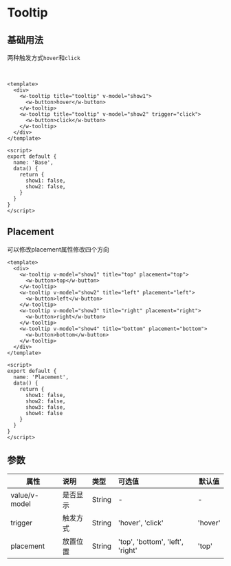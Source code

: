 # Tooltip

## 基础用法
两种触发方式`hover`和`click` 

<br/>
<TooltipDemo-Base/>

```vue
<template>
  <div>
    <w-tooltip title="tooltip" v-model="show1">
      <w-button>hover</w-button>
    </w-tooltip>
    <w-tooltip title="tooltip" v-model="show2" trigger="click">
      <w-button>click</w-button>
    </w-tooltip>
  </div>
</template>

<script>
export default {
  name: 'Base',
  data() {
    return {
      show1: false,
      show2: false,
    }
  }
}
</script>
```

## Placement
可以修改placement属性修改四个方向
<TooltipDemo-Placement/>

```vue
<template>
  <div>
    <w-tooltip v-model="show1" title="top" placement="top">
      <w-button>top</w-button>
    </w-tooltip>
    <w-tooltip v-model="show2" title="left" placement="left">
      <w-button>left</w-button>
    </w-tooltip>
    <w-tooltip v-model="show3" title="right" placement="right">
      <w-button>right</w-button>
    </w-tooltip>
    <w-tooltip v-model="show4" title="bottom" placement="bottom">
      <w-button>bottom</w-button>
    </w-tooltip>
  </div>
</template>

<script>
export default {
  name: 'Placement',
  data() {
    return {
      show1: false,
      show2: false,
      show3: false,
      show4: false
    }
  }
}
</script>
```

## 参数
| 属性    | 说明   | 类型   | 可选值  | 默认值 |
| ------ |:-------|:------|:-----| --- |
| value/v-model| 是否显示 |String|- | - |
| trigger | 触发方式 |String|'hover', 'click' | 'hover' |
| placement| 放置位置 |String|'top', 'bottom', 'left', 'right' | 'top' |
